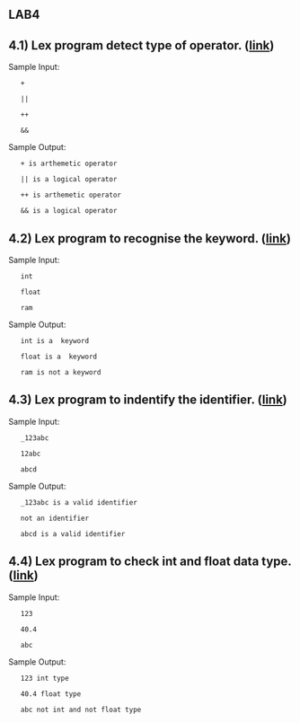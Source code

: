 ## LAB4 

## 4.1) Lex program detect  type of operator. ([link](./Operator))

   Sample Input: 
       
       +
       
       ||
       
       ++ 
       
       &&
       
   Sample Output:
   
       + is arthemetic operator
       
       || is a logical operator
       
       ++ is arthemetic operator
       
       && is a logical operator
       
       
## 4.2) Lex program to recognise the keyword. ([link](./Recognisekeyword))

   Sample Input:
     
       int
       
       float
       
       ram
       
   Sample Output:
   
       int is a  keyword
       
       float is a  keyword
       
       ram is not a keyword
       
## 4.3) Lex program to indentify the identifier. ([link](./Valid_Identifier))

   Sample Input:
       
       _123abc
       
       12abc
       
       abcd
       
   Sample Output:
       
       _123abc is a valid identifier
       
       not an identifier
       
       abcd is a valid identifier
       
## 4.4) Lex program to check int and float data type. ([link](./floatorint))

   Sample Input:
   
       123
       
       40.4
       
       abc
       
   Sample Output: 
   
       123 int type
       
       40.4 float type
       
       abc not int and not float type
